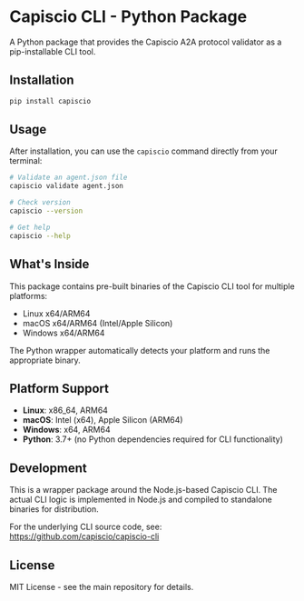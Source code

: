 # Capiscio CLI - Python Package

A Python package that provides the Capiscio A2A protocol validator as a pip-installable CLI tool.

## Installation

```bash
pip install capiscio
```

## Usage

After installation, you can use the `capiscio` command directly from your terminal:

```bash
# Validate an agent.json file
capiscio validate agent.json

# Check version
capiscio --version

# Get help
capiscio --help
```

## What's Inside

This package contains pre-built binaries of the Capiscio CLI tool for multiple platforms:
- Linux x64/ARM64
- macOS x64/ARM64 (Intel/Apple Silicon)
- Windows x64/ARM64

The Python wrapper automatically detects your platform and runs the appropriate binary.

## Platform Support

- **Linux**: x86_64, ARM64
- **macOS**: Intel (x64), Apple Silicon (ARM64)
- **Windows**: x64, ARM64
- **Python**: 3.7+ (no Python dependencies required for CLI functionality)

## Development

This is a wrapper package around the Node.js-based Capiscio CLI. The actual CLI logic is implemented in Node.js and compiled to standalone binaries for distribution.

For the underlying CLI source code, see: https://github.com/capiscio/capiscio-cli

## License

MIT License - see the main repository for details.
